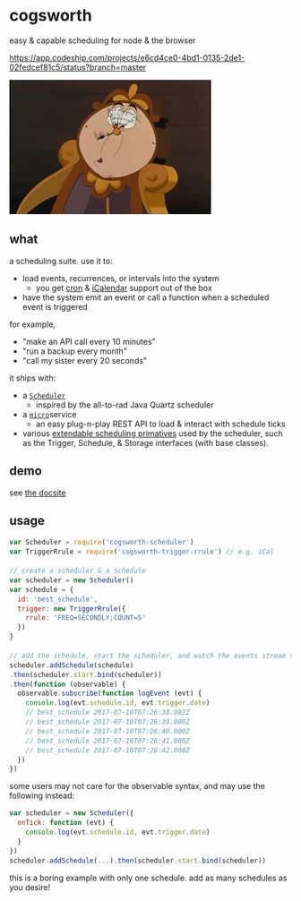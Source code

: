 # cogsworth

easy &amp; capable scheduling for node &amp; the browser

https://app.codeship.com/projects/e6cd4ce0-4bd1-0135-2de1-02fedcef81c5/status?branch=master

<img src="https://github.com/cdaringe/cogsworth/blob/master/img/cogsworth.gif?raw=true" alt="cogsworth" />

## what

a scheduling suite.  use it to:

- load events, recurrences, or intervals into the system
  - you get [cron](https://en.wikipedia.org/wiki/Cron) & [iCalendar](https://icalendar.org/) support out of the box
- have the system emit an event or call a function when a scheduled event is triggered

for example,

- "make an API call every 10 minutes"
- "run a backup every month"
- "call my sister every 20 seconds"

it ships with:

- a [`Scheduler`](https://github.com/cdaringe/cogsworth/tree/master/packages/scheduler)
  - inspired by the all-to-rad Java Quartz scheduler
- a [`micro`](https://github.com/cdaringe/cogsworth/tree/master/packages/micro)service
  - an easy plug-n-play REST API to load & interact with schedule ticks
- various [extendable scheduling primatives](https://github.com/cdaringe/cogsworth/tree/master/packages) used by the scheduler, such as the Trigger, Schedule, & Storage interfaces (with base classes).

## demo

see [the docsite](https://cdaringe.github.io/cogsworth)

## usage

```javascript
var Scheduler = require('cogsworth-scheduler')
var TriggerRrule = require('cogsworth-trigger-rrule') // e.g. iCal

// create a scheduler & a schedule
var scheduler = new Scheduler()
var schedule = {
  id: 'best_schedule',
  trigger: new TriggerRrule({
    rrule: 'FREQ=SECONDLY;COUNT=5'
  })
}

// add the schedule, start the scheduler, and watch the events stream thru
scheduler.addSchedule(schedule)
.then(scheduler.start.bind(scheduler))
.then(function (observable) {
  observable.subscribe(function logEvent (evt) {
    console.log(evt.schedule.id, evt.trigger.date)
    // best_schedule 2017-07-10T07:26:38.082Z
    // best_schedule 2017-07-10T07:26:39.000Z
    // best_schedule 2017-07-10T07:26:40.000Z
    // best_schedule 2017-07-10T07:26:41.000Z
    // best_schedule 2017-07-10T07:26:42.000Z
  })
})
```

some users may not care for the observable syntax, and may use the following instead:

```js
var scheduler = new Scheduler({
  onTick: function (evt) {
    console.log(evt.schedule.id, evt.trigger.date)
  }
})
scheduler.addSchedule(...).then(scheduler.start.bind(scheduler))
```

this is a boring example with only one schedule.  add as many schedules as you desire!

